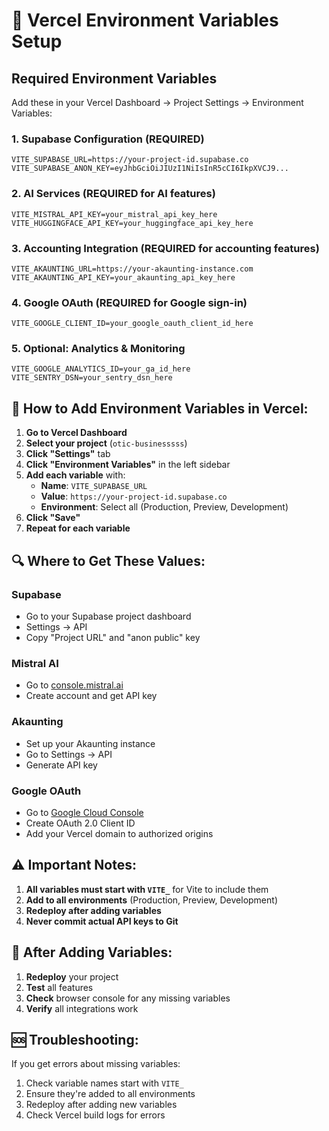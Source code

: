 # 🔧 Vercel Environment Variables Setup

## Required Environment Variables

Add these in your Vercel Dashboard → Project Settings → Environment Variables:

### 1. **Supabase Configuration** (REQUIRED)
```
VITE_SUPABASE_URL=https://your-project-id.supabase.co
VITE_SUPABASE_ANON_KEY=eyJhbGciOiJIUzI1NiIsInR5cCI6IkpXVCJ9...
```

### 2. **AI Services** (REQUIRED for AI features)
```
VITE_MISTRAL_API_KEY=your_mistral_api_key_here
VITE_HUGGINGFACE_API_KEY=your_huggingface_api_key_here
```

### 3. **Accounting Integration** (REQUIRED for accounting features)
```
VITE_AKAUNTING_URL=https://your-akaunting-instance.com
VITE_AKAUNTING_API_KEY=your_akaunting_api_key_here
```

### 4. **Google OAuth** (REQUIRED for Google sign-in)
```
VITE_GOOGLE_CLIENT_ID=your_google_oauth_client_id_here
```

### 5. **Optional: Analytics & Monitoring**
```
VITE_GOOGLE_ANALYTICS_ID=your_ga_id_here
VITE_SENTRY_DSN=your_sentry_dsn_here
```

## 🚨 How to Add Environment Variables in Vercel:

1. **Go to Vercel Dashboard**
2. **Select your project** (`otic-businesssss`)
3. **Click "Settings"** tab
4. **Click "Environment Variables"** in the left sidebar
5. **Add each variable** with:
   - **Name**: `VITE_SUPABASE_URL`
   - **Value**: `https://your-project-id.supabase.co`
   - **Environment**: Select all (Production, Preview, Development)
6. **Click "Save"**
7. **Repeat for each variable**

## 🔍 Where to Get These Values:

### Supabase
- Go to your Supabase project dashboard
- Settings → API
- Copy "Project URL" and "anon public" key

### Mistral AI
- Go to [console.mistral.ai](https://console.mistral.ai)
- Create account and get API key

### Akaunting
- Set up your Akaunting instance
- Go to Settings → API
- Generate API key

### Google OAuth
- Go to [Google Cloud Console](https://console.cloud.google.com)
- Create OAuth 2.0 Client ID
- Add your Vercel domain to authorized origins

## ⚠️ Important Notes:

1. **All variables must start with `VITE_`** for Vite to include them
2. **Add to all environments** (Production, Preview, Development)
3. **Redeploy after adding variables**
4. **Never commit actual API keys to Git**

## 🚀 After Adding Variables:

1. **Redeploy** your project
2. **Test** all features
3. **Check** browser console for any missing variables
4. **Verify** all integrations work

## 🆘 Troubleshooting:

If you get errors about missing variables:
1. Check variable names start with `VITE_`
2. Ensure they're added to all environments
3. Redeploy after adding new variables
4. Check Vercel build logs for errors


